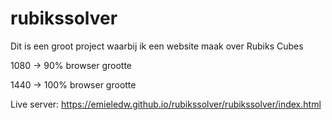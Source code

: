 # rubikssolver
Dit is een groot project waarbij ik een website maak over Rubiks Cubes

1080 -> 90% browser grootte

1440 -> 100% browser grootte

Live server: https://emieledw.github.io/rubikssolver/rubikssolver/index.html
